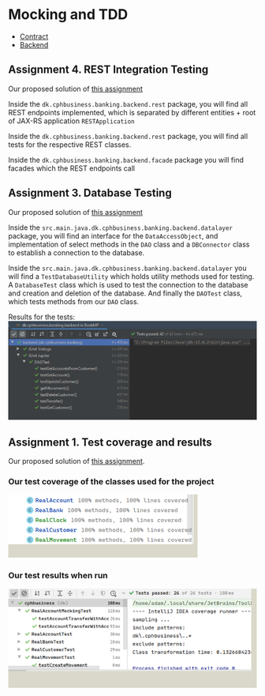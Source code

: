 # Mocking and TDD  
  * [Contract](https://github.com/DBois/BankContract)  
  * [Backend](https://github.com/DBois/Assigment_1_Mocking_TDD) 
## Assignment 4. REST Integration Testing
Our proposed solution of [this assignment](https://datsoftlyngby.github.io/soft2020spring/resources/5988f3c5-04-assignment-rest.pdf) 


Inside the `dk.cphbusiness.banking.backend.rest` package, you will find all REST endpoints implemented, which is separated by different entities + root of JAX-RS application `RESTApplication`

Inside the `dk.cphbusiness.banking.backend.rest` package, you will find all tests for the respective REST classes. 

Inside the `dk.cphbusiness.banking.backend.facade` package you will find facades which the REST endpoints call 

## Assignment 3. Database Testing  
Our proposed solution of [this assignment](https://datsoftlyngby.github.io/soft2020spring/resources/db4fc3df-03-assignment-database.pdf)  

Inside the `src.main.java.dk.cphbusiness.banking.backend.datalayer` package, you will find an interface for the `DataAccessObject`, and implementation of select methods in the `DAO` class and a `DBConnector` class to establish a connection to the database.  

Inside the `src.main.java.dk.cphbusiness.banking.backend.datalayer` you will find a `TestDatabaseUtility` which holds utility methods used for testing. A `DatabaseTest` class which is used to test the connection to the database and creation and deletion of the database. And finally the `DAOTest` class, which tests methods from our `DAO` class.

Results for the tests:  
![](./db_test_results.png)
## Assignment 1. Test coverage and results

Our proposed solution of [this assignment](https://datsoftlyngby.github.io/soft2020spring/resources/85f09312-01-assignment-mocking.pdf).


### Our test coverage of the classes used for the project

![](./coverage.png)

### Our test results when run

![](./test_results.png)
